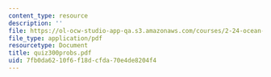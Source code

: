 ```yaml
---
content_type: resource
description: ''
file: https://ol-ocw-studio-app-qa.s3.amazonaws.com/courses/2-24-ocean-wave-interaction-with-ships-and-offshore-energy-systems-13-022-spring-2002/7fb0da6210f6f18dcfda70e4de8204f4_quiz300probs.pdf
file_type: application/pdf
resourcetype: Document
title: quiz300probs.pdf
uid: 7fb0da62-10f6-f18d-cfda-70e4de8204f4
---
```

